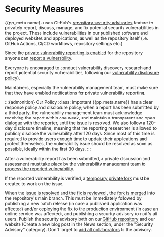 # Security Measures

{{pp_meta.name}} uses GitHub's [repository security advisories](https://docs.github.com/en/code-security/security-advisories/repository-security-advisories/about-repository-security-advisories)
feature to privately report, discuss, manage, and fix potential security vulnerabilities in the project.
These include vulnerabilities in our published software and deployed websites and applications,
as well as the repository itself (i.e. GitHub Actions, CI/CD workflows, repository settings etc.).

Since the [private vulnerability reporting is enabled](https://docs.github.com/en/code-security/security-advisories/repository-security-advisories/configuring-private-vulnerability-reporting-for-a-repository#enabling-or-disabling-private-vulnerability-reporting-for-a-repository)
for the repository, anyone can [report a vulnerability](../../feedback/report/security.md).

Everyone is encouraged to conduct vulnerability discovery research
and report potential security vulnerabilities, following our [vulnerability disclosure policy](../../feedback/report/security.md#vulnerability-disclosure-policy)).

Maintainers, especially the vulnerability management team, must make sure that they have [enabled notifications for private vulnerability reporting](https://docs.github.com/en/code-security/security-advisories/repository-security-advisories/configuring-private-vulnerability-reporting-for-a-repository#configuring-notifications-for-private-vulnerability-reporting).

:::{admonition} Our Policy
:class: important
{{pp_meta.name}} has a clear response policy and disclosure policy;
when a report has been submitted by a third party, the vulnerability management team must
acknowledge receiving the report within one week,
and maintain a transparent and open dialogue with the reporter, until the issue is resolved.
We also follow a 120-day disclosure timeline, meaning that the reporting researcher is allowed to
publicly disclose the vulnerability after 120 days. Since most of this time is required to provide users
enough time to update their applications and protect themselves, the vulnerability issue should be resolved
as soon as possible, ideally within the first 30 days.
:::

After a vulnerability report has been submitted, a private discussion and assessment must take place
by the vulnerability management team to [process the reported vulnerability](https://docs.github.com/en/code-security/security-advisories/guidance-on-reporting-and-writing/managing-privately-reported-security-vulnerabilities).

If the reported vulnerability is verified, a [temporary private fork](https://docs.github.com/en/code-security/security-advisories/repository-security-advisories/collaborating-in-a-temporary-private-fork-to-resolve-a-repository-security-vulnerability)
must be created to work on the issue.

When the [issue is resolved](https://docs.github.com/en/code-security/security-advisories/repository-security-advisories/collaborating-in-a-temporary-private-fork-to-resolve-a-repository-security-vulnerability#adding-changes-to-a-temporary-private-fork)
and the [fix is reviewed](https://docs.github.com/en/code-security/security-advisories/repository-security-advisories/collaborating-in-a-temporary-private-fork-to-resolve-a-repository-security-vulnerability#creating-a-pull-request-from-a-temporary-private-fork)
, the [fork is merged](https://docs.github.com/en/code-security/security-advisories/repository-security-advisories/publishing-a-repository-security-advisory)
into the repository's main branch. This must be immediately followed by publishing a new patch release
(in case a published application was affected) and/or deploying the fix to the production environment
(in case an online service was affected), and publishing a security advisory to notify all users.
Publish the security advisory both on our [GitHub repository](https://docs.github.com/en/code-security/security-advisories/repository-security-advisories/publishing-a-repository-security-advisory)
and our website (Create a new blog post in the News section, under the "Security Advisory" category).
Don't forget to [add all collaborators](https://docs.github.com/en/code-security/security-advisories/repository-security-advisories/adding-a-collaborator-to-a-repository-security-advisory) to the advisory.
